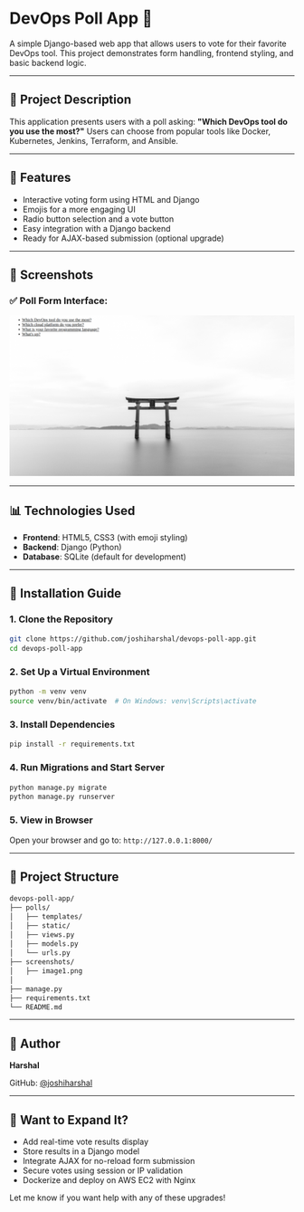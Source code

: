 # DevOps Poll App 🎯

A simple Django-based web app that allows users to vote for their favorite DevOps tool. This project demonstrates form handling, frontend styling, and basic backend logic.

---

## 📃 Project Description
This application presents users with a poll asking: **"Which DevOps tool do you use the most?"** Users can choose from popular tools like Docker, Kubernetes, Jenkins, Terraform, and Ansible.

---

## 🔹 Features
- Interactive voting form using HTML and Django
- Emojis for a more engaging UI
- Radio button selection and a vote button
- Easy integration with a Django backend
- Ready for AJAX-based submission (optional upgrade)

---

## 📆 Screenshots

### ✅ Poll Form Interface:
![Poll Screenshot](screenshots/image1.png)


---

## 📊 Technologies Used
- **Frontend**: HTML5, CSS3 (with emoji styling)
- **Backend**: Django (Python)
- **Database**: SQLite (default for development)

---

## 📁 Installation Guide

### 1. Clone the Repository
```bash
git clone https://github.com/joshiharshal/devops-poll-app.git
cd devops-poll-app
```

### 2. Set Up a Virtual Environment
```bash
python -m venv venv
source venv/bin/activate  # On Windows: venv\Scripts\activate
```

### 3. Install Dependencies
```bash
pip install -r requirements.txt
```

### 4. Run Migrations and Start Server
```bash
python manage.py migrate
python manage.py runserver
```

### 5. View in Browser
Open your browser and go to: `http://127.0.0.1:8000/`

---

## 🎡 Project Structure
```
devops-poll-app/
├── polls/
│   ├── templates/
│   ├── static/
│   ├── views.py
│   ├── models.py
│   └── urls.py
├── screenshots/
│   ├── image1.png
│   
├── manage.py
├── requirements.txt
└── README.md
```

---

## 👥 Author
**Harshal**

GitHub: [@joshiharshal](https://github.com/joshiharshal)

---

## 🚀 Want to Expand It?
- Add real-time vote results display
- Store results in a Django model
- Integrate AJAX for no-reload form submission
- Secure votes using session or IP validation
- Dockerize and deploy on AWS EC2 with Nginx

Let me know if you want help with any of these upgrades!

